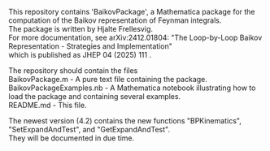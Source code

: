 This repository contains 'BaikovPackage', a Mathematica package for the computation of the Baikov representation of Feynman integrals.\
The package is written by Hjalte Frellesvig.\
For more documentation, see arXiv:2412.01804: "The Loop-by-Loop Baikov Representation - Strategies and Implementation"\
which is published as  JHEP 04 (2025) 111  .

The repository should contain the files\
BaikovPackage.m           -  A pure text file containing the package.\
BaikovPackageExamples.nb  -  A Mathematica notebook illustrating how to load the package and containing several examples.\
README.md                 -  This file.

The newest version (4.2) contains the new functions "BPKinematics", "SetExpandAndTest", and "GetExpandAndTest".\
They will be documented in due time.
